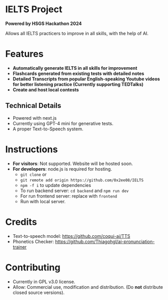 

# IELTS Project
**Powered by HSGS Hackathon 2024**

Allows all IELTS practicers to improve in all skills, with the help of AI.
# Features

- **Automatically generate IELTS in all skills for improvement**
- **Flashcards generated from existing tests with detailed notes**
- **Detailed Transcripts from popular English-speaking Youtube videos for better listening practice (Currently supporting TEDTalks)**
- **Create and host local contests**

## Technical Details
- Powered with next.js
- Currently using GPT-4 mini for generative tests.
- A proper Text-to-Speech system.

# Instructions

 - **For visitors**: Not supported. Website will be hosted soon.
 - **For developers**: node.js is required for hosting.
	 - `git clone`  or 
	 - `git remote add origin https://github.com/0x2ee08/IELTS`
	 - `npm -f i` to update dependencies
	 - To run backend server: `cd backend` and `npm run dev`
	 - For run frontend server: replace with `frontend`
	 - Run with local server.

# Credits
- Text-to-speech model: https://github.com/coqui-ai/TTS
- Phonetics Checker: https://github.com/Thiagohgl/ai-pronunciation-trainer

# Contributing
- Currently in GPL v3.0 license.
- Allow: Commercial use, modification and distribution.
(Do **not** distribute closed source versions).
